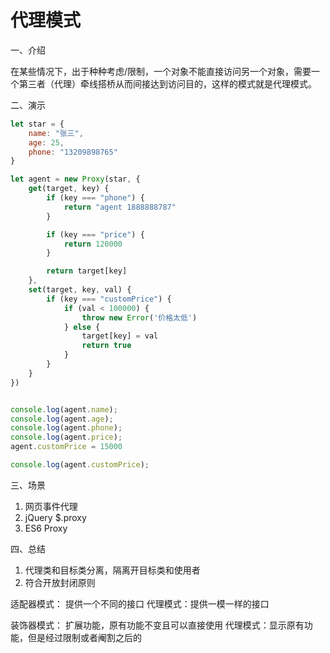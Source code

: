 # 代理模式

一、介绍

在某些情况下，出于种种考虑/限制，一个对象不能直接访问另一个对象，需要一个第三者（代理）牵线搭桥从而间接达到访问目的，这样的模式就是代理模式。

二、演示

```js
let star = {
    name: "张三",
    age: 25,
    phone: "13209898765"
}

let agent = new Proxy(star, {
    get(target, key) {
        if (key === "phone") {
            return "agent 1888888787"
        }

        if (key === "price") {
            return 120000
        }

        return target[key]
    },
    set(target, key, val) {
        if (key === "customPrice") {
            if (val < 100000) {
                throw new Error('价格太低')
            } else {
                target[key] = val
                return true
            }
        }
    }
})


console.log(agent.name);
console.log(agent.age);
console.log(agent.phone);
console.log(agent.price);
agent.customPrice = 15000

console.log(agent.customPrice);
```

三、场景

1. 网页事件代理
2. jQuery $.proxy
3. ES6 Proxy

四、总结

1. 代理类和目标类分离，隔离开目标类和使用者
2. 符合开放封闭原则

适配器模式： 提供一个不同的接口
代理模式：提供一模一样的接口

装饰器模式： 扩展功能，原有功能不变且可以直接使用
代理模式：显示原有功能，但是经过限制或者阉割之后的
